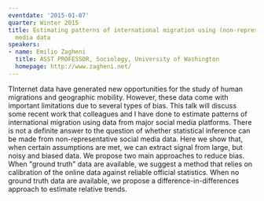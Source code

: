 ```yaml
---
eventdate: '2015-01-07'
quarter: Winter 2015
title: Estimating patterns of international migration using (non-representative) social
  media data
speakers:
- name: Emilio Zagheni
  title: ASST PROFESSOR, Sociology, University of Washington
  homepage: http://www.zagheni.net/
---
```

TInternet data have generated new opportunities for the study of human migrations and geographic mobility. However, these data come with important limitations due to several types of bias. This talk will discuss some recent work that colleagues and I have done to estimate patterns of international migration using data from major social media platforms. There is not a definite answer to the question of whether statistical inference can be made from non-representative social media data. Here we show that, when certain assumptions are met, we can extract signal from large, but noisy and biased data. We propose two main approaches to reduce bias. When &quot;ground truth&quot; data are available, we suggest a method that relies on calibration of the online data against reliable official statistics. When no ground truth data are available, we propose a difference-in-differences approach to estimate relative trends. 